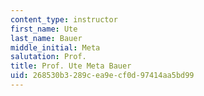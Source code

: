 ```yaml
---
content_type: instructor
first_name: Ute
last_name: Bauer
middle_initial: Meta
salutation: Prof.
title: Prof. Ute Meta Bauer
uid: 268530b3-289c-ea9e-cf0d-97414aa5bd99
---
```

